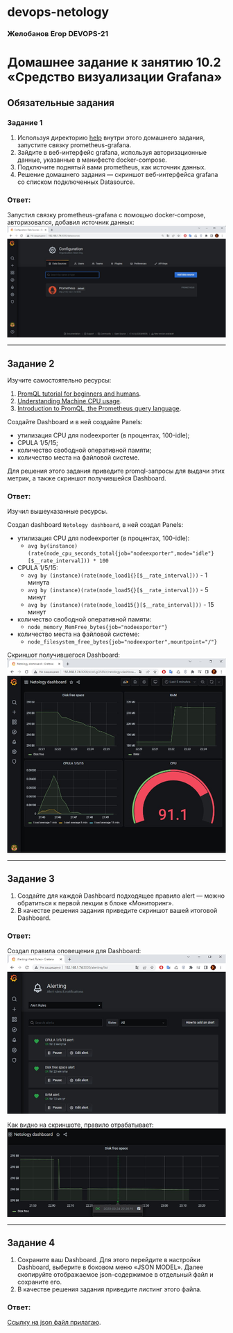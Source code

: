 # devops-netology
### Желобанов Егор DEVOPS-21

# Домашнее задание к занятию 10.2 «Средство визуализации Grafana»

## Обязательные задания

### Задание 1

1. Используя директорию [help](../practice/10.2/help) внутри этого домашнего задания, запустите связку prometheus-grafana.
1. Зайдите в веб-интерфейс grafana, используя авторизационные данные, указанные в манифесте docker-compose.
1. Подключите поднятый вами prometheus, как источник данных.
1. Решение домашнего задания — скриншот веб-интерфейса grafana со списком подключенных Datasource.

### Ответ:
Запустил связку prometheus-grafana с помощью docker-compose, авторизовался, добавил источник данных:  
![](../pics/10.2/1_added_data_source_Prometheus.jpg)  

---

## Задание 2

Изучите самостоятельно ресурсы:

1. [PromQL tutorial for beginners and humans](https://valyala.medium.com/promql-tutorial-for-beginners-9ab455142085).
1. [Understanding Machine CPU usage](https://www.robustperception.io/understanding-machine-cpu-usage).
1. [Introduction to PromQL, the Prometheus query language](https://grafana.com/blog/2020/02/04/introduction-to-promql-the-prometheus-query-language/).

Создайте Dashboard и в ней создайте Panels:

- утилизация CPU для nodeexporter (в процентах, 100-idle);
- CPULA 1/5/15;
- количество свободной оперативной памяти;
- количество места на файловой системе.

Для решения этого задания приведите promql-запросы для выдачи этих метрик, а также скриншот получившейся Dashboard.

### Ответ:
Изучил вышеуказанные ресурсы.  

Создал dashboard `Netology dashboard`, в ней создал Panels:

* утилизация CPU для nodeexporter (в процентах, 100-idle):  
    - `avg by(instance)(rate(node_cpu_seconds_total{job="nodeexporter",mode="idle"}[$__rate_interval])) * 100`
* CPULA 1/5/15:
    - `avg by (instance)(rate(node_load1{}[$__rate_interval]))` - 1 минута
    - `avg by (instance)(rate(node_load5{}[$__rate_interval]))` - 5 минут
    - `avg by (instance)(rate(node_load15{}[$__rate_interval]))` - 15 минут
* количество свободной оперативной памяти:
    - `node_memory_MemFree_bytes{job="nodeexporter"}`
* количество места на файловой системе:
    - `node_filesystem_free_bytes{job="nodeexporter",mountpoint="/"}`

Скриншот получившегося Dashboard:  
![](../pics/10.2/2_dashboard_netology.jpg)  

---

## Задание 3

1. Создайте для каждой Dashboard подходящее правило alert — можно обратиться к первой лекции в блоке «Мониторинг».
1. В качестве решения задания приведите скриншот вашей итоговой Dashboard.

### Ответ:
Создал правила оповещения для Dashboard:  
![](../pics/10.2/3_alert_rules.jpg)  

Как видно на скриншоте, правило отрабатывает:  
![](../pics/10.2/4_alert_ok.jpg)  

---

## Задание 4

1. Сохраните ваш Dashboard. Для этого перейдите в настройки Dashboard, выберите в боковом меню «JSON MODEL». Далее скопируйте отображаемое json-содержимое в отдельный файл и сохраните его.
1. В качестве решения задания приведите листинг этого файла.

### Ответ:
[Ссылку на json файл прилагаю](../practice/10.2/netology_dashboard.json).

